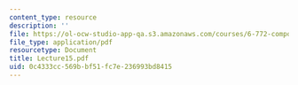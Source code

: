 ```yaml
---
content_type: resource
description: ''
file: https://ol-ocw-studio-app-qa.s3.amazonaws.com/courses/6-772-compound-semiconductor-devices-spring-2003/0c4333cc569bbf51fc7e236993bd8415_Lecture15.pdf
file_type: application/pdf
resourcetype: Document
title: Lecture15.pdf
uid: 0c4333cc-569b-bf51-fc7e-236993bd8415
---
```

